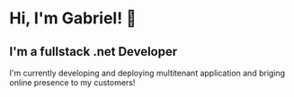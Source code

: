 # Hi, I'm Gabriel!  👋 

## I'm a fullstack .net Developer

I'm currently developing and deploying multitenant application and briging online presence to my customers! 



